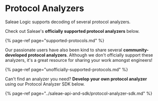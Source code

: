 # Protocol Analyzers

Saleae Logic supports decoding of several protocol analyzers. 

Check out Saleae's **officially supported protocol analyzers** below.

{% page-ref page="supported-protocols.md" %}

Our passionate users have also been kind to share several **community-developed protocol analyzers**. Although we don't officially support these analyzers, it's a great resource for sharing your work amongst engineers!

{% page-ref page="unofficially-supported-protocols.md" %}

Can't find an analyzer you need? **Develop your own protocol analyzer** using our Protocol Analyzer SDK below.

{% page-ref page="../saleae-api-and-sdk/protocol-analyzer-sdk.md" %}











